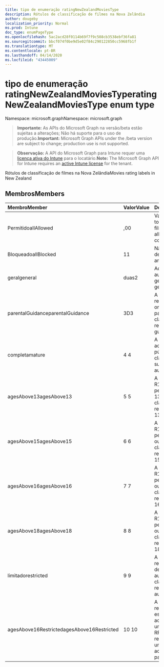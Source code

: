 ```yaml
---
title: tipo de enumeração ratingNewZealandMoviesType
description: Rótulos de classificação de filmes na Nova Zelândia
author: dougeby
localization_priority: Normal
ms.prod: Intune
doc_type: enumPageType
ms.openlocfilehash: 5ac2acd28f0114b69f7f9c508cb3538ebf36fa81
ms.sourcegitcommit: bbcf074f0be9d5e02f84c290122850cc5968fb1f
ms.translationtype: MT
ms.contentlocale: pt-BR
ms.lasthandoff: 04/14/2020
ms.locfileid: "43445009"
---
```

# <a name="ratingnewzealandmoviestype-enum-type"></a><span data-ttu-id="df2e7-103">tipo de enumeração ratingNewZealandMoviesType</span><span class="sxs-lookup"><span data-stu-id="df2e7-103">ratingNewZealandMoviesType enum type</span></span>

<span data-ttu-id="df2e7-104">Namespace: microsoft.graph</span><span class="sxs-lookup"><span data-stu-id="df2e7-104">Namespace: microsoft.graph</span></span>

> <span data-ttu-id="df2e7-105">**Importante:** As APIs do Microsoft Graph na versão/beta estão sujeitas a alterações; Não há suporte para o uso de produção.</span><span class="sxs-lookup"><span data-stu-id="df2e7-105">**Important:** Microsoft Graph APIs under the /beta version are subject to change; production use is not supported.</span></span>

> <span data-ttu-id="df2e7-106">**Observação:** A API do Microsoft Graph para Intune requer uma [licença ativa do Intune](https://go.microsoft.com/fwlink/?linkid=839381) para o locatário.</span><span class="sxs-lookup"><span data-stu-id="df2e7-106">**Note:** The Microsoft Graph API for Intune requires an [active Intune license](https://go.microsoft.com/fwlink/?linkid=839381) for the tenant.</span></span>

<span data-ttu-id="df2e7-107">Rótulos de classificação de filmes na Nova Zelândia</span><span class="sxs-lookup"><span data-stu-id="df2e7-107">Movies rating labels in New Zealand</span></span>

## <a name="members"></a><span data-ttu-id="df2e7-108">Membros</span><span class="sxs-lookup"><span data-stu-id="df2e7-108">Members</span></span>
|<span data-ttu-id="df2e7-109">Membro</span><span class="sxs-lookup"><span data-stu-id="df2e7-109">Member</span></span>|<span data-ttu-id="df2e7-110">Valor</span><span class="sxs-lookup"><span data-stu-id="df2e7-110">Value</span></span>|<span data-ttu-id="df2e7-111">Descrição</span><span class="sxs-lookup"><span data-stu-id="df2e7-111">Description</span></span>|
|:---|:---|:---|
|<span data-ttu-id="df2e7-112">Permitido</span><span class="sxs-lookup"><span data-stu-id="df2e7-112">allAllowed</span></span>|<span data-ttu-id="df2e7-113">,0</span><span class="sxs-lookup"><span data-stu-id="df2e7-113">0</span></span>|<span data-ttu-id="df2e7-114">Valor padrão, permitir todo o conteúdo de filmes</span><span class="sxs-lookup"><span data-stu-id="df2e7-114">Default value, allow all movies content</span></span>|
|<span data-ttu-id="df2e7-115">Bloqueado</span><span class="sxs-lookup"><span data-stu-id="df2e7-115">allBlocked</span></span>|<span data-ttu-id="df2e7-116">1</span><span class="sxs-lookup"><span data-stu-id="df2e7-116">1</span></span>|<span data-ttu-id="df2e7-117">Não permitir conteúdo de filmes</span><span class="sxs-lookup"><span data-stu-id="df2e7-117">Do not allow any movies content</span></span>|
|<span data-ttu-id="df2e7-118">geral</span><span class="sxs-lookup"><span data-stu-id="df2e7-118">general</span></span>|<span data-ttu-id="df2e7-119">duas</span><span class="sxs-lookup"><span data-stu-id="df2e7-119">2</span></span>|<span data-ttu-id="df2e7-120">Adequado para audiência geral</span><span class="sxs-lookup"><span data-stu-id="df2e7-120">Suitable for general audience</span></span>|
|<span data-ttu-id="df2e7-121">parentalGuidance</span><span class="sxs-lookup"><span data-stu-id="df2e7-121">parentalGuidance</span></span>|<span data-ttu-id="df2e7-122">3D</span><span class="sxs-lookup"><span data-stu-id="df2e7-122">3</span></span>|<span data-ttu-id="df2e7-123">A classificação PG recomenda orientação dos pais</span><span class="sxs-lookup"><span data-stu-id="df2e7-123">The PG classification recommends parental guidance</span></span>|
|<span data-ttu-id="df2e7-124">completa</span><span class="sxs-lookup"><span data-stu-id="df2e7-124">mature</span></span>|<span data-ttu-id="df2e7-125">4 </span><span class="sxs-lookup"><span data-stu-id="df2e7-125">4</span></span>|<span data-ttu-id="df2e7-126">A classificação M é adequada para o público adulto</span><span class="sxs-lookup"><span data-stu-id="df2e7-126">The M classification is suitable for mature audience</span></span>|
|<span data-ttu-id="df2e7-127">agesAbove13</span><span class="sxs-lookup"><span data-stu-id="df2e7-127">agesAbove13</span></span>|<span data-ttu-id="df2e7-128">5 </span><span class="sxs-lookup"><span data-stu-id="df2e7-128">5</span></span>|<span data-ttu-id="df2e7-129">A classificação do R13 é restrita às pessoas com mais de 13 anos</span><span class="sxs-lookup"><span data-stu-id="df2e7-129">The R13 classification is restricted to persons 13 years and over</span></span>|
|<span data-ttu-id="df2e7-130">agesAbove15</span><span class="sxs-lookup"><span data-stu-id="df2e7-130">agesAbove15</span></span>|<span data-ttu-id="df2e7-131">6 </span><span class="sxs-lookup"><span data-stu-id="df2e7-131">6</span></span>|<span data-ttu-id="df2e7-132">A classificação do R15 é restrita a pessoas de 15 anos ou mais</span><span class="sxs-lookup"><span data-stu-id="df2e7-132">The R15 classification is restricted to persons 15 years and over</span></span>|
|<span data-ttu-id="df2e7-133">agesAbove16</span><span class="sxs-lookup"><span data-stu-id="df2e7-133">agesAbove16</span></span>|<span data-ttu-id="df2e7-134">7 </span><span class="sxs-lookup"><span data-stu-id="df2e7-134">7</span></span>|<span data-ttu-id="df2e7-135">A classificação do R16 é restrita a pessoas com 16 anos ou mais</span><span class="sxs-lookup"><span data-stu-id="df2e7-135">The R16 classification is restricted to persons 16 years and over</span></span>|
|<span data-ttu-id="df2e7-136">agesAbove18</span><span class="sxs-lookup"><span data-stu-id="df2e7-136">agesAbove18</span></span>|<span data-ttu-id="df2e7-137">8 </span><span class="sxs-lookup"><span data-stu-id="df2e7-137">8</span></span>|<span data-ttu-id="df2e7-138">A classificação do R18 é restrita a pessoas de 18 anos ou mais</span><span class="sxs-lookup"><span data-stu-id="df2e7-138">The R18 classification is restricted to persons 18 years and over</span></span>|
|<span data-ttu-id="df2e7-139">limitado</span><span class="sxs-lookup"><span data-stu-id="df2e7-139">restricted</span></span>|<span data-ttu-id="df2e7-140">9 </span><span class="sxs-lookup"><span data-stu-id="df2e7-140">9</span></span>|<span data-ttu-id="df2e7-141">A classificação R é restrita a uma determinada audiência</span><span class="sxs-lookup"><span data-stu-id="df2e7-141">The R classification is restricted to a certain audience</span></span>|
|<span data-ttu-id="df2e7-142">agesAbove16Restricted</span><span class="sxs-lookup"><span data-stu-id="df2e7-142">agesAbove16Restricted</span></span>|<span data-ttu-id="df2e7-143">10 </span><span class="sxs-lookup"><span data-stu-id="df2e7-143">10</span></span>|<span data-ttu-id="df2e7-144">A classificação RP16 requer que os espectadores de 16 acompanhados por um pai ou adulto</span><span class="sxs-lookup"><span data-stu-id="df2e7-144">The RP16 classification requires viewers under 16 accompanied by a parent or an adult</span></span>|




